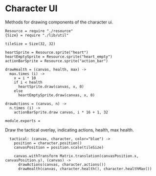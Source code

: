 Character UI
============

Methods for drawing components of the character ui.

    Resource = require "./resource"
    {Size} = require "./lib/util"

    tileSize = Size(32, 32)

    heartSprite = Resource.sprite("heart")
    heartEmptySprite = Resource.sprite("heart_empty")
    actionBarSprite = Resource.sprite("action_bar")

    drawHealth = (canvas, health, max) ->
      max.times (i) ->
        x = i * 10
        if i < health
          heartSprite.draw(canvas, x, 0)
        else
          heartEmptySprite.draw(canvas, x, 0)

    drawActions = (canvas, n) ->
      n.times (i) ->
        actionBarSprite.draw canvas, i * 16 + 1, 32

    module.exports =

Draw the tactical overlay, indicating actions, health, max health.

      tactical: (canvas, character, color="blue") ->
        position = character.position()
        canvasPosition = position.scale(tileSize)

        canvas.withTransform Matrix.translation(canvasPosition.x, canvasPosition.y), (canvas) ->
          drawActions(canvas, character.actions())
          drawHealth(canvas, character.health(), character.healthMax())
